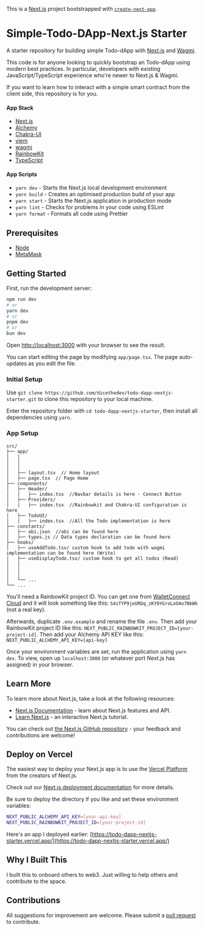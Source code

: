 This is a [Next.js](https://nextjs.org/) project bootstrapped with [`create-next-app`](https://github.com/vercel/next.js/tree/canary/packages/create-next-app).


#  Simple-Todo-DApp-Next.js Starter

A starter repository for building simple Todo-dApp with [Next.js](https://nextjs.org/) and [Wagmi](https://wagmi.sh/).

This code is for anyone looking to quickly bootstrap an Todo-dApp using modern best practices. In particular, developers with existing JavaScript/TypeScript experience who're newer to Next.js & Wagmi.

If you want to learn how to interact with a simple smart contract from the client side, this repository is for you.


#### App Stack

- [Next.js](https://nextjs.org/)
- [Alchemy](https://www.alchemy.com/)
- [Chakra-UI](https://chakra-ui.com/)
- [viem](https://viem.sh/)
- [wagmi](https://wagmi.sh/)
- [RainbowKit](https://www.rainbowkit.com/)
- [TypeScript](https://www.typescriptlang.org/)

#### App Scripts

- `yarn dev` - Starts the Next.js local development environment
- `yarn build` - Creates an optimised production build of your app
- `yarn start` - Starts the Next.js application in production mode
- `yarn lint` - Checks for problems in your code using ESLint
- `yarn format` - Formats all code using Prettier

## Prerequisites

- [Node](https://nodejs.org/en/download/)
- [MetaMask](https://metamask.io/download.html)

## Getting Started

First, run the development server:

```bash
npm run dev
# or
yarn dev
# or
pnpm dev
# or
bun dev
```

Open [http://localhost:3000](http://localhost:3000) with your browser to see the result.

You can start editing the page by modifying `app/page.tsx`. The page auto-updates as you edit the file.

### Initial Setup

Use `git clone https://github.com/dicethedev/todo-dapp-nextjs-starter.git` to clone this repository to your local machine.

Enter the repository folder with `cd todo-dapp-nextjs-starter`, then install all dependencies using `yarn`.

### App Setup


````
src/
├── app/
│   |
│   │  
│   │  
│   ├── layout.tsx  // Home layout 
│   ├── page.tsx  // Page Home
├── components/
│   ├── Header/ 
|   |   ├── index.tsx  //Navbar details is here - Connect Button
│   ├── Providers/ 
|   |   ├── index.tsx  //Rainbowkit and Chakra-UI configuration is here
│   ├── TodoUI/ 
|   |   ├── index.tsx  //All the Todo implementation is here
├── constants/
│   ├── abi.json  //abi can be found here
|   ├── types.js // Data types declaration can be found here
├── hooks/
│   ├── useAddTodo.tsx/ custom hook to add todo with wagmi implementation can be found here (Write)
│   ├── useDisplayTodo.tsx/ custom hook to get all todos (Read)
│   |
│   │    
│   │   
│   └── ...
└── ...
````

You'll need a RainbowKit project ID. You can get one from [WalletConnect Cloud](https://cloud.walletconnect.com/) and it will look something like this: `S4sTYP9joUROq_zKY9YGroLoO4o7NkWk` (not a real key).

Afterwards, duplicate `.env.example` and rename the file `.env`. Then add your RainbowKit project ID like this: `NEXT_PUBLIC_RAINBOWKIT_PROJECT_ID=[your-project-id]`. Then add your Alchemy API KEY like this:  `NEXT_PUBLIC_ALCHEMY_API_KEY=[api-key]` 

Once your environment variables are set, run the application using `yarn dev`. To view, open up `localhost:3000` (or whatever port Next.js has assigned) in your browser.

## Learn More

To learn more about Next.js, take a look at the following resources:

- [Next.js Documentation](https://nextjs.org/docs) - learn about Next.js features and API.
- [Learn Next.js](https://nextjs.org/learn) - an interactive Next.js tutorial.

You can check out [the Next.js GitHub repository](https://github.com/vercel/next.js/) - your feedback and contributions are welcome!

## Deploy on Vercel

The easiest way to deploy your Next.js app is to use the [Vercel Platform](https://vercel.com/new?utm_medium=default-template&filter=next.js&utm_source=create-next-app&utm_campaign=create-next-app-readme) from the creators of Next.js.

Check out our [Next.js deployment documentation](https://nextjs.org/docs/deployment) for more details.


Be sure to deploy the directory if you like and set these environment variables:

```bash
NEXT_PUBLIC_ALCHEMY_API_KEY=[your-api-key]
NEXT_PUBLIC_RAINBOWKIT_PROJECT_ID=[your-project-id]
```

Here's an app I deployed earlier: [https://todo-dapp-nextjs-starter.vercel.app/](https://todo-dapp-nextjs-starter.vercel.app/)

## Why I Built This

I built this to onboard others to web3. Just willing to help others and contribute to the space.

## Contributions

All suggestions for improvement are welcome. Please submit a [pull request](https://github.com/dicethedev/todo-dapp-nextjs-starter/pulls) to contribute.


